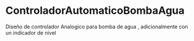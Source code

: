 # ControladorAutomaticoBombaAgua
Diseño de controlador Analogico para bomba de agua , adicionalmente con un indicador de nivel
